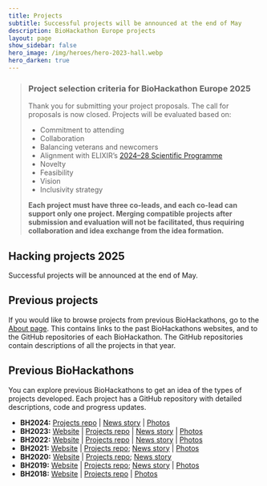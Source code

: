 ```yaml
---
title: Projects
subtitle: Successful projects will be announced at the end of May
description: BioHackathon Europe projects
layout: page
show_sidebar: false
hero_image: /img/heroes/hero-2023-hall.webp
hero_darken: true
---
```


> ### **Project selection criteria for BioHackathon Europe 2025**  
>  
> Thank you for submitting your project proposals. The call for proposals is now closed. Projects will be evaluated based on:  
> - Commitment to attending  
> - Collaboration  
> - Balancing veterans and newcomers  
> - Alignment with ELIXIR’s [2024–28 Scientific Programme](https://elixir-europe.org/news/programme-2024-28)  
> - Novelty  
> - Feasibility  
> - Vision  
> - Inclusivity strategy  
>  
> **Each project must have three co-leads, and each co-lead can support only one project. Merging compatible projects after submission and evaluation will not be facilitated, thus requiring collaboration and idea exchange from the idea formation.**  

## Hacking projects 2025

Successful projects will be announced at the end of May.

## Previous projects
If you would like to browse projects from previous BioHackathons, go to the [About page](/about/). This contains links to the past BioHackathons websites, and to the GitHub repositories of each BioHackathon. The GitHub repositories contain descriptions of all the projects in that year.

## Previous BioHackathons
You can explore previous BioHackathons to get an idea of the types of projects developed. Each project has a GitHub repository with detailed descriptions, code and progress updates.

*   **BH2024:** [Projects repo](https://github.com/elixir-europe/biohackathon-projects-2023) | [News story](https://elixir-europe.org/news/biohack2024) | [Photos](https://www.flickr.com/photos/elixir-europe/albums/72177720321912863/) 
*   **BH2023:** [Website](https://2023.biohackathon-europe.org) | [Projects repo](https://github.com/elixir-europe/biohackathon-projects-2023) | [News story](https://elixir-europe.org/news/biohack2023) | [Photos](https://www.flickr.com/photos/elixir-europe/albums/72177720312705782)
*   **BH2022:** [Website](https://2022.biohackathon-europe.org) | [Projects repo](https://github.com/elixir-europe/biohackathon-projects-2022) | [News story](https://elixir-europe.org/news/biohack2022) | [Photos](https://www.flickr.com/photos/elixir-europe/albums/72177720303911368)
*   **BH2021:** [Website](https://2021.biohackathon-europe.org) | [Projects repo](https://github.com/elixir-europe/BioHackathon-projects-2021); [News story](https://elixir-europe.org/news/hybrid-biohackathon) | [Photos](https://www.flickr.com/photos/elixir-europe/albums/72157720142412708)
*   **BH2020:** [Website](https://2020.biohackathon-europe.org/) | [Projects repo](https://github.com/elixir-europe/BioHackathon-projects-2020); [News story](https://elixir-europe.org/news/first-virtual-biohackathon-europe-success)
*   **BH2019:** [Website](https://2019.biohackathon-europe.org/) | [Projects repo](https://github.com/elixir-europe/BioHackathon-projects-2019); [News story](https://elixir-europe.org/news/hackers-meet-develop-life-science-resources) | [Photos](https://www.flickr.com/photos/elixir-europe/albums/72157712057713728)
*   **BH2018:** [Website](https://2018.biohackathon-europe.org/) | [Projects repo](https://github.com/elixir-europe/bh2018paris) | [Photos](https://www.flickr.com/photos/elixir-europe/albums/72157710113824772)
